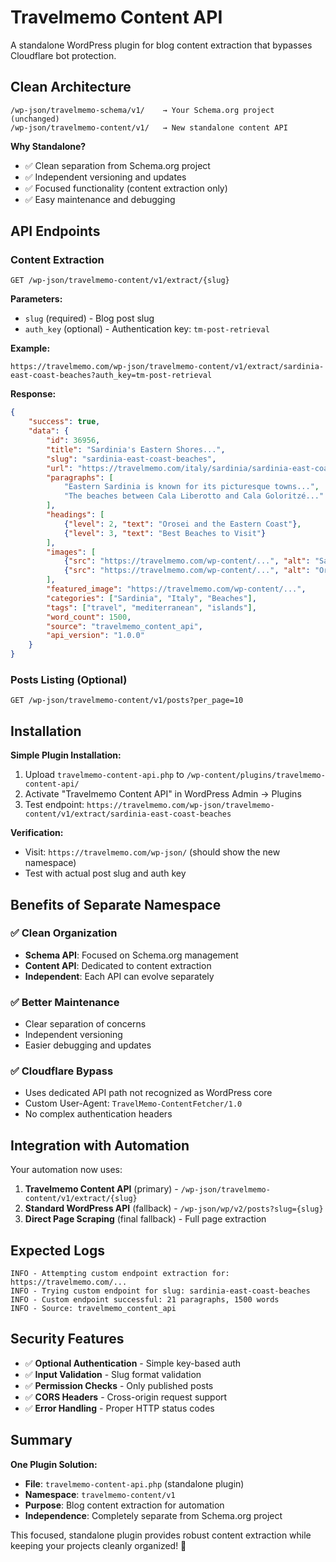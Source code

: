 # Travelmemo Content API

A standalone WordPress plugin for blog content extraction that bypasses Cloudflare bot protection.

## Clean Architecture

```
/wp-json/travelmemo-schema/v1/    → Your Schema.org project (unchanged)
/wp-json/travelmemo-content/v1/   → New standalone content API
```

**Why Standalone?**
- ✅ Clean separation from Schema.org project
- ✅ Independent versioning and updates
- ✅ Focused functionality (content extraction only)
- ✅ Easy maintenance and debugging

## API Endpoints

### Content Extraction
```
GET /wp-json/travelmemo-content/v1/extract/{slug}
```

**Parameters:**
- `slug` (required) - Blog post slug
- `auth_key` (optional) - Authentication key: `tm-post-retrieval`

**Example:**
```
https://travelmemo.com/wp-json/travelmemo-content/v1/extract/sardinia-east-coast-beaches?auth_key=tm-post-retrieval
```

**Response:**
```json
{
    "success": true,
    "data": {
        "id": 36956,
        "title": "Sardinia's Eastern Shores...",
        "slug": "sardinia-east-coast-beaches",
        "url": "https://travelmemo.com/italy/sardinia/sardinia-east-coast-beaches",
        "paragraphs": [
            "Eastern Sardinia is known for its picturesque towns...",
            "The beaches between Cala Liberotto and Cala Goloritzé..."
        ],
        "headings": [
            {"level": 2, "text": "Orosei and the Eastern Coast"},
            {"level": 3, "text": "Best Beaches to Visit"}
        ],
        "images": [
            {"src": "https://travelmemo.com/wp-content/...", "alt": "Sardinia beach"},
            {"src": "https://travelmemo.com/wp-content/...", "alt": "Orosei town"}
        ],
        "featured_image": "https://travelmemo.com/wp-content/...",
        "categories": ["Sardinia", "Italy", "Beaches"],
        "tags": ["travel", "mediterranean", "islands"],
        "word_count": 1500,
        "source": "travelmemo_content_api",
        "api_version": "1.0.0"
    }
}
```

### Posts Listing (Optional)
```
GET /wp-json/travelmemo-content/v1/posts?per_page=10
```

## Installation

**Simple Plugin Installation:**
1. Upload `travelmemo-content-api.php` to `/wp-content/plugins/travelmemo-content-api/`
2. Activate "Travelmemo Content API" in WordPress Admin → Plugins
3. Test endpoint: `https://travelmemo.com/wp-json/travelmemo-content/v1/extract/sardinia-east-coast-beaches`

**Verification:**
- Visit: `https://travelmemo.com/wp-json/` (should show the new namespace)
- Test with actual post slug and auth key

## Benefits of Separate Namespace

### ✅ Clean Organization
- **Schema API**: Focused on Schema.org management
- **Content API**: Dedicated to content extraction
- **Independent**: Each API can evolve separately

### ✅ Better Maintenance
- Clear separation of concerns
- Independent versioning
- Easier debugging and updates

### ✅ Cloudflare Bypass
- Uses dedicated API path not recognized as WordPress core
- Custom User-Agent: `TravelMemo-ContentFetcher/1.0`
- No complex authentication headers

## Integration with Automation

Your automation now uses:

1. **Travelmemo Content API** (primary) - `/wp-json/travelmemo-content/v1/extract/{slug}`
2. **Standard WordPress API** (fallback) - `/wp-json/wp/v2/posts?slug={slug}`
3. **Direct Page Scraping** (final fallback) - Full page extraction

## Expected Logs

```
INFO - Attempting custom endpoint extraction for: https://travelmemo.com/...
INFO - Trying custom endpoint for slug: sardinia-east-coast-beaches
INFO - Custom endpoint successful: 21 paragraphs, 1500 words
INFO - Source: travelmemo_content_api
```

## Security Features

- ✅ **Optional Authentication** - Simple key-based auth
- ✅ **Input Validation** - Slug format validation
- ✅ **Permission Checks** - Only published posts
- ✅ **CORS Headers** - Cross-origin request support
- ✅ **Error Handling** - Proper HTTP status codes

## Summary

**One Plugin Solution:**
- **File**: `travelmemo-content-api.php` (standalone plugin)
- **Namespace**: `travelmemo-content/v1`
- **Purpose**: Blog content extraction for automation
- **Independence**: Completely separate from Schema.org project

This focused, standalone plugin provides robust content extraction while keeping your projects cleanly organized! 🚀